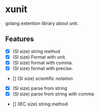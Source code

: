 # xunit
golang extention library about unit. 

## Features
- [x] (SI size) string method
- [x] (SI size) Format with unit.
- [x] (SI size) format with comma.
- [x] (SI size) format with precise.
- [] (SI size) scientific notation
- [x] (SI size) parse from string
- [x] (SI size) parse from string with comma
- [] (IEC size) string method
